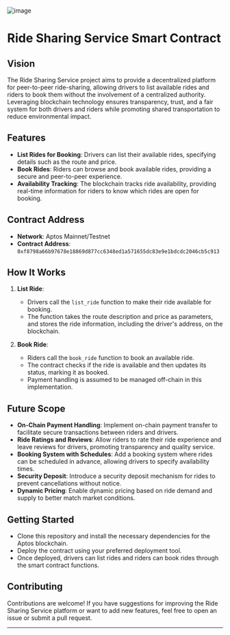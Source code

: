 ![image](https://github.com/user-attachments/assets/1dc4d6ef-170d-49bf-8e4d-044d1270390b)

# Ride Sharing Service Smart Contract

## Vision

The Ride Sharing Service project aims to provide a decentralized platform for peer-to-peer ride-sharing, allowing drivers to list available rides and riders to book them without the involvement of a centralized authority. Leveraging blockchain technology ensures transparency, trust, and a fair system for both drivers and riders while promoting shared transportation to reduce environmental impact.

## Features

- **List Rides for Booking**: Drivers can list their available rides, specifying details such as the route and price.
- **Book Rides**: Riders can browse and book available rides, providing a secure and peer-to-peer experience.
- **Availability Tracking**: The blockchain tracks ride availability, providing real-time information for riders to know which rides are open for booking.

## Contract Address

- **Network**: Aptos Mainnet/Testnet
- **Contract Address**: `0xf8798a66b97678e18869d877cc6348ed1a571655dc83e9e1bdcdc2046cb5c913`

## How It Works

1. **List Ride**:

   - Drivers call the `list_ride` function to make their ride available for booking.
   - The function takes the route description and price as parameters, and stores the ride information, including the driver's address, on the blockchain.

2. **Book Ride**:
   - Riders call the `book_ride` function to book an available ride.
   - The contract checks if the ride is available and then updates its status, marking it as booked.
   - Payment handling is assumed to be managed off-chain in this implementation.

## Future Scope

- **On-Chain Payment Handling**: Implement on-chain payment transfer to facilitate secure transactions between riders and drivers.
- **Ride Ratings and Reviews**: Allow riders to rate their ride experience and leave reviews for drivers, promoting transparency and quality service.
- **Booking System with Schedules**: Add a booking system where rides can be scheduled in advance, allowing drivers to specify availability times.
- **Security Deposit**: Introduce a security deposit mechanism for rides to prevent cancellations without notice.
- **Dynamic Pricing**: Enable dynamic pricing based on ride demand and supply to better match market conditions.

## Getting Started

- Clone this repository and install the necessary dependencies for the Aptos blockchain.
- Deploy the contract using your preferred deployment tool.
- Once deployed, drivers can list rides and riders can book rides through the smart contract functions.

## Contributing

Contributions are welcome! If you have suggestions for improving the Ride Sharing Service platform or want to add new features, feel free to open an issue or submit a pull request.

---



